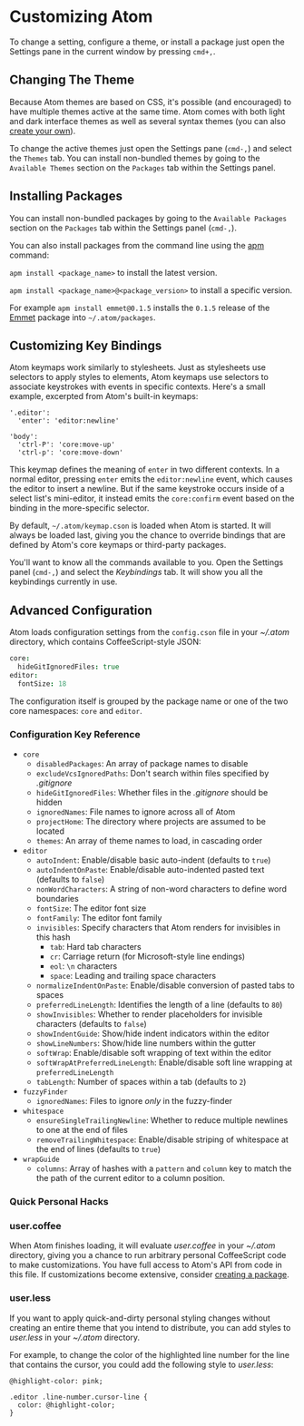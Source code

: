 # Customizing Atom

To change a setting, configure a theme, or install a package just open the
Settings pane in the current window by pressing `cmd+,`.

## Changing The Theme

Because Atom themes are based on CSS, it's possible (and encouraged) to have
multiple themes active at the same time. Atom comes with both light and dark
interface themes as well as several syntax themes (you can also [create your
own][create-theme]).

To change the active themes just open the Settings pane (`cmd-,`) and select the
`Themes` tab. You can install non-bundled themes by going to the `Available
Themes` section on the `Packages` tab within the Settings panel.

## Installing Packages

You can install non-bundled packages by going to the `Available Packages`
section on the `Packages` tab within the Settings panel (`cmd-,`).

You can also install packages from the command line using the
[apm](https://github.com/atom/apm) command:

`apm install <package_name>` to install the latest version.

`apm install <package_name>@<package_version>` to install a specific version.

For example `apm install emmet@0.1.5` installs the `0.1.5` release of the
[Emmet](https://github.com/atom/emmet) package into `~/.atom/packages`.

## Customizing Key Bindings

Atom keymaps work similarly to stylesheets. Just as stylesheets use selectors
to apply styles to elements, Atom keymaps use selectors to associate keystrokes
with events in specific contexts. Here's a small example, excerpted from Atom's
built-in keymaps:

```coffee-script
'.editor':
  'enter': 'editor:newline'

'body':
  'ctrl-P': 'core:move-up'
  'ctrl-p': 'core:move-down'
```

This keymap defines the meaning of `enter` in two different contexts. In a
normal editor, pressing `enter` emits the `editor:newline` event, which causes
the editor to insert a newline. But if the same keystroke occurs inside of a
select list's mini-editor, it instead emits the `core:confirm` event based on
the binding in the more-specific selector.

By default, `~/.atom/keymap.cson` is loaded when Atom is started. It will always
be loaded last, giving you the chance to override bindings that are defined by
Atom's core keymaps or third-party packages.

You'll want to know all the commands available to you. Open the Settings panel
(`cmd-,`) and select the _Keybindings_ tab. It will show you all the keybindings
currently in use.

## Advanced Configuration

Atom loads configuration settings from the `config.cson` file in your _~/.atom_
directory, which contains CoffeeScript-style JSON:

```coffeescript
core:
  hideGitIgnoredFiles: true
editor:
  fontSize: 18
```

The configuration itself is grouped by the package name or one of the two core
namespaces: `core` and `editor`.

### Configuration Key Reference

- `core`
  - `disabledPackages`: An array of package names to disable
  - `excludeVcsIgnoredPaths`: Don't search within files specified by _.gitignore_
  - `hideGitIgnoredFiles`: Whether files in the _.gitignore_ should be hidden
  - `ignoredNames`: File names to ignore across all of Atom
  - `projectHome`: The directory where projects are assumed to be located
  - `themes`: An array of theme names to load, in cascading order
- `editor`
  - `autoIndent`: Enable/disable basic auto-indent (defaults to `true`)
  - `autoIndentOnPaste`: Enable/disable auto-indented pasted text (defaults to `false`)
  - `nonWordCharacters`: A string of non-word characters to define word boundaries
  - `fontSize`: The editor font size
  - `fontFamily`: The editor font family
  - `invisibles`: Specify characters that Atom renders for invisibles in this hash
      - `tab`: Hard tab characters
      - `cr`: Carriage return (for Microsoft-style line endings)
      - `eol`: `\n` characters
      - `space`: Leading and trailing space characters
  - `normalizeIndentOnPaste`: Enable/disable conversion of pasted tabs to spaces
  - `preferredLineLength`: Identifies the length of a line (defaults to `80`)
  - `showInvisibles`: Whether to render placeholders for invisible characters (defaults to `false`)
  - `showIndentGuide`: Show/hide indent indicators within the editor
  - `showLineNumbers`: Show/hide line numbers within the gutter
  - `softWrap`: Enable/disable soft wrapping of text within the editor
  - `softWrapAtPreferredLineLength`: Enable/disable soft line wrapping at `preferredLineLength`
  - `tabLength`: Number of spaces within a tab (defaults to `2`)
- `fuzzyFinder`
  - `ignoredNames`: Files to ignore *only* in the fuzzy-finder
- `whitespace`
  - `ensureSingleTrailingNewline`: Whether to reduce multiple newlines to one at the end of files
  - `removeTrailingWhitespace`: Enable/disable striping of whitespace at the end of lines (defaults to `true`)
- `wrapGuide`
  - `columns`: Array of hashes with a `pattern` and `column` key to match the
             the path of the current editor to a column position.

### Quick Personal Hacks

### user.coffee

When Atom finishes loading, it will evaluate _user.coffee_ in your _~/.atom_
directory, giving you a chance to run arbitrary personal CoffeeScript code to
make customizations. You have full access to Atom's API from code in this file.
If customizations become extensive, consider [creating a
package][create-a-package].

### user.less

If you want to apply quick-and-dirty personal styling changes without creating
an entire theme that you intend to distribute, you can add styles to
_user.less_ in your _~/.atom_ directory.

For example, to change the color of the highlighted line number for the line
that contains the cursor, you could add the following style to _user.less_:

```less
@highlight-color: pink;

.editor .line-number.cursor-line {
  color: @highlight-color;
}
```

[create-a-package]: creating-packages.md
[create-theme]: creating-a-theme.md
